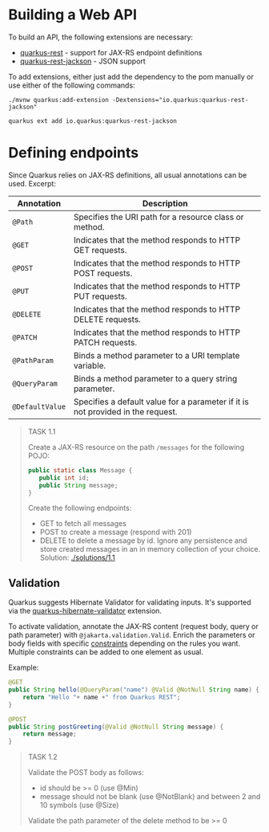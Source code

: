 # Building a Web API
To build an API, the following extensions are necessary:
- [quarkus-rest](https://quarkus.io/extensions/io.quarkus/quarkus-rest/) - support for JAX-RS endpoint definitions 
- [quarkus-rest-jackson](https://quarkus.io/extensions/io.quarkus/quarkus-rest-jackson/) - JSON support

To add extensions, either just add the dependency to the pom manually or use either of the following commands:
```
./mvnw quarkus:add-extension -Dextensions="io.quarkus:quarkus-rest-jackson"
```
```
quarkus ext add io.quarkus:quarkus-rest-jackson
```

# Defining endpoints
Since Quarkus relies on JAX-RS definitions, all usual annotations can be used. Excerpt:

| Annotation               | Description                                                                                   |
|-------------------------|-----------------------------------------------------------------------------------------------|
| `@Path`                 | Specifies the URI path for a resource class or method.                                       |
| `@GET`                  | Indicates that the method responds to HTTP GET requests.                                     |
| `@POST`                 | Indicates that the method responds to HTTP POST requests.                                    |
| `@PUT`                  | Indicates that the method responds to HTTP PUT requests.                                     |
| `@DELETE`               | Indicates that the method responds to HTTP DELETE requests.                                  |
| `@PATCH`                | Indicates that the method responds to HTTP PATCH requests.                                   |
| `@PathParam`           | Binds a method parameter to a URI template variable.                                         |
| `@QueryParam`           | Binds a method parameter to a query string parameter.                                        |
| `@DefaultValue`         | Specifies a default value for a parameter if it is not provided in the request.              |

> TASK 1.1
> 
> Create a JAX-RS resource on the path `/messages` for the following POJO:
> ```java
> public static class Message {
>    public int id;
>    public String message;
> }
> ```
> Create the following endpoints:
> - GET to fetch all messages
> - POST to create a message (respond with 201)
> - DELETE to delete a message by id.
> Ignore any persistence and store created messages in an in memory collection of your choice.
> Solution: [./solutions/1.1](./solutions/1.1)

## Validation
Quarkus suggests Hibernate Validator for validating inputs.
It's supported via the [quarkus-hibernate-validator](https://quarkus.io/extensions/io.quarkus/quarkus-hibernate-validator/) extension.

To activate validation, annotate the JAX-RS content (request body, query or path parameter) with `@jakarta.validation.Valid`.
Enrich the parameters or body fields with specific [constraints](https://docs.jboss.org/hibernate/validator/9.0/reference/en-US/html_single/#section-builtin-constraints) depending on the rules you want.
Multiple constraints can be added to one element as usual. 

Example:
```java
@GET
public String hello(@QueryParam("name") @Valid @NotNull String name) {
    return "Hello "+ name +" from Quarkus REST";
}

@POST
public String postGreeting(@Valid @NotNull String message) {
    return message;
}
```

> TASK 1.2
> 
> Validate the POST body as follows:
> - id should be >= 0 (use @Min)
> - message should not be blank (use @NotBlank) and between 2 and 10 symbols (use @Size)
> 
> Validate the path parameter of the delete method to be >= 0